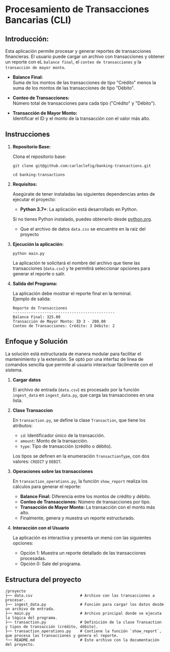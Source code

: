 # Procesamiento de Transacciones Bancarias (CLI)

## Introducción:

Esta aplicación permite procesar y generar reportes de transacciones financieras. El usuario puede cargar un archivo con transacciones y obtener un reporte con eL `balance final`, el `conteo de transacciones` y la `transacción de mayor monto`. 

- **Balance Final:**  
  Suma de los montos de las transacciones de tipo "Crédito" menos la suma de los montos de las transacciones de tipo "Débito".

- **Conteo de Transacciones:**  
  Número total de transacciones para cada tipo ("Crédito" y "Débito").

- **Transacción de Mayor Monto:**  
  Identificar el ID y el monto de la transacción con el valor más alto.

## Instrucciones

1. **Repositorio Base:**  

   Clona el repositorio base:  
   ```
   git clone git@github.com:carlaclefig/banking-transactions.git

   cd banking-transactions
   ```
2. **Requisitos:**

   Asegúrate de tener instaladas las siguientes dependencias antes de ejecutar el proyecto:

   - **Python 3.7+**: La aplicación está desarrollado en Python. 
   
   Si no tienes Python instalado, puedes obtenerlo desde [python.org](https://www.python.org/downloads/).

   - Que el archivo de datos `data.csv` se encuentre en la raiz del proyecto

3. **Ejecución la aplicación:**
   
   ```
   python main.py
   ```

   La aplicación te solicitará el nombre del archivo que tiene las transacciones (`data.csv`) y te permitirá seleccionar opciones para generar el reporte o salir.

4. **Salida del Programa:** 

   La aplicación debe mostrar el reporte final en la terminal.  
   Ejemplo de salida:

   ```
   Reporte de Transacciones
   ---------------------------------------------
   Balance Final: 325.00
   Transacción de Mayor Monto: ID 3 - 200.00
   Conteo de Transacciones: Crédito: 3 Débito: 2
   ```

## Enfoque y Solución
   La solución está estructurada de manera modular para facilitar el mantenimiento y la extensión. Se optó por una interfaz de línea de comandos sencilla que permite al usuario interactuar fácilmente con el sistema.

1. **Cargar datos**

   El archivo de entrada  (`data.csv`) es procesado por la función `ingest_data` en `ingest_data.py`, que carga las transacciones en una lista.

2. **Clase Transaccion**

   En `transaction.py`, se define la clase `Transaction`, que tiene los atributos:

   - `id`: Identificador único de la transacción.
   - `amount`: Monto de la transacción.
   - `type`: Tipo de transacción (crédito o débito).

   Los tipos se definen en la enumeración `TransactionType`, con dos valores: `CREDIT` y `DEBIT`.

3. **Operaciones sobre las transacciones**

   En `transaction_operations.py`, la función `show_report` realiza los cálculos para generar el reporte:

   - **Balance Final:** Diferencia entre los montos de crédito y débito.
   - **Conteo de Transacciones:** Número de transacciones por tipo.
   - **Transacción de Mayor Monto:** La transacción con el monto más alto.
   - Finalmente, genera y muestra un reporte estructurado.

4. **Interacción con el Usuario**
   
   La aplicación es interactiva y presenta un menú con las siguientes opciones:

   - Opción 1: Muestra un reporte detallado de las transacciones procesadas.
   - Opción 0: Sale del programa.

## Estructura del proyecto
   ```
   /proyecto
├── data.csv                     # Archivo con las transacciones a procesar. 
├── ingest_data.py               # Función para cargar los datos desde un archivo de entrada.
├── main.py                      # Archivo principal donde se ejecuta la lógica del programa.
├── transaction.py               # Definición de la clase Transaction y tipos de transacción (crédito, débito).
├── transaction_operations.py    # Contiene la función `show_report`, que procesa las transacciones y genera el reporte.
└── README.md                    # Este archivo con la documentación del proyecto.
```